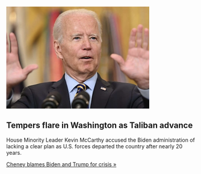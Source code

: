 
![Tempers flare in Washington as Taliban advance](./20210816162339.png)
## Tempers flare in Washington as Taliban advance

House Minority Leader Kevin McCarthy accused the Biden administration of lacking a clear plan as U.S. forces departed the country after nearly 20 years.

[Cheney blames Biden and Trump for crisis »](https://www.yahoo.com/news/liz-cheney-says-debacle-afghanistan-090541957.html)


















